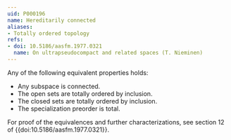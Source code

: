 ```yaml
---
uid: P000196
name: Hereditarily connected
aliases:
- Totally ordered topology
refs:
- doi: 10.5186/aasfm.1977.0321
  name: On ultrapseudocompact and related spaces (T. Nieminen)
---
```


Any of the following equivalent properties holds:

- Any subspace is connected.
- The open sets are totally ordered by inclusion.
- The closed sets are totally ordered by inclusion.
- The specialization preorder is total.

For proof of the equivalences and further characterizations, see section 12 of {{doi:10.5186/aasfm.1977.0321}}.
